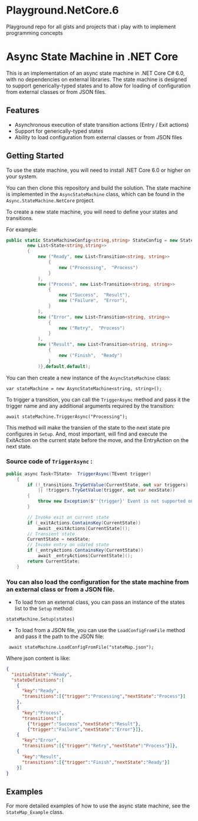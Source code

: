 # Playground.NetCore.6
Playground repo for all gists and projects that i play with to implement programming concepts

# Async State Machine in .NET Core
This is an implementation of an async state machine in .NET Core C# 6.0, with no dependencies on external libraries. The state machine is designed to support generically-typed states and to allow for loading of configuration from external classes or from JSON files.

## Features
* Asynchronous execution of state transition actions (Entry / Exit actions)
* Support for generically-typed states
* Ability to load configuration from external classes or from JSON files

## Getting Started
To use the state machine, you will need to install .NET Core 6.0 or higher on your system.

You can then clone this repository and build the solution. The state machine is implemented in the `AsyncStateMachine` class, which can be found in the `Async.StateMachine.NetCore` project.

To create a new state machine, you will need to define your states and transitions. 

For example:

```c#
public static StateMachineConfig<string,string> StateConfig = new StateMachineConfig<string,string>("Ready",
        new List<State<string,string>>
        {
            new ("Ready", new List<Transition<string, string>>
                {
                    new ("Processing",  "Process")
                }
            ),
            new ("Process", new List<Transition<string, string>>
                {
                    new ("Success",  "Result"),
                    new ("Failure",  "Error"),
                }
            ),
            new ("Error", new List<Transition<string, string>>
                {
                    new ("Retry",  "Process")
                }
            ),
            new ("Result", new List<Transition<string, string>>
                {
                    new ("Finish",  "Ready")
                }
            )},default,default);
```

You can then create a new instance of the `AsyncStateMachine` class: 

`var stateMachine = new AsyncStateMachine<string, string>();`


To trigger a transition, you can call the  `TriggerAsync` method and pass it the trigger name and any additional arguments required by the transition:

`await stateMachine.TriggerAsync("Processing");`

This method will make the transien of the state to the next state pre configures in `Setup`.
And, most important, will find and execute the ExitAction on the current state before the move, and the EntryAction on the next state.

### Source code of `TriggerAsync` :

```csharp
public async Task<TState>  TriggerAsync(TEvent trigger)
    {
        if (!_transitions.TryGetValue(CurrentState, out var triggers)
            || !triggers.TryGetValue(trigger, out var nexState))
        {
            throw new Exception($"'{trigger}' Event is not supported on current state: '{CurrentState}'.");
        }

        // Invoke exit on current state
        if (_exitActions.ContainsKey(CurrentState))
            await _exitActions[CurrentState]();
        // Transient state
        CurrentState = nexState;
        // Invoke entry on udated state
        if (_entryActions.ContainsKey(CurrentState))
            await _entryActions[CurrentState]();
        return CurrentState;
    }
```

### You can also load the configuration for the state machine from an external class or from a JSON file. 

* To load from an external class, you can pass an instance of the states list to the `Setup` method:

`stateMachine.Setup(states)`
 
* To load from a JSON file, you can use the `LoadConfigFromFile` method and pass it the path to the JSON file:

` await stateMachine.LoadConfigFromFile("stateMap.json");`

Where json content is like:

```json
{
  "initialState":"Ready",
  "stateDefinitions":[
    {
      "key":"Ready",
      "transitions":[{"trigger":"Processing","nextState":"Process"}]
    },
    {
      "key":"Process",
      "transitions":[
        {"trigger":"Success","nextState":"Result"},
        {"trigger":"Failure","nextState":"Error"}]},
    {
      "key":"Error",
      "transitions":[{"trigger":"Retry","nextState":"Process"}]},
    {
      "key":"Result",
      "transitions":[{"trigger":"Finish","nextState":"Ready"}]
    }]
}
```

## Examples

For more detailed examples of how to use the async state machine, see the `StateMap_Example` class.
